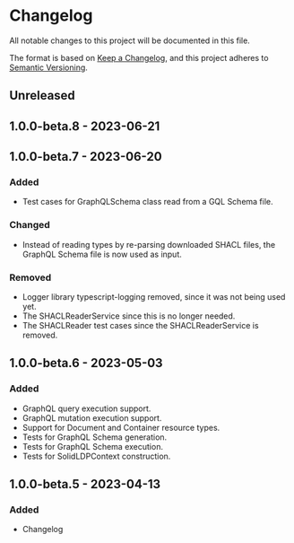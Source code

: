 # Changelog
All notable changes to this project will be documented in this file.

The format is based on [Keep a Changelog](https://keepachangelog.com/en/1.0.0/),
and this project adheres to [Semantic Versioning](https://semver.org/spec/v2.0.0.html).

## Unreleased

## 1.0.0-beta.8 - 2023-06-21

## 1.0.0-beta.7 - 2023-06-20
### Added
- Test cases for GraphQLSchema class read from a GQL Schema file.

### Changed
- Instead of reading types by re-parsing downloaded SHACL files, the GraphQL Schema file is now used as input.

### Removed
- Logger library typescript-logging removed, since it was not being used yet.
- The SHACLReaderService since this is no longer needed.
- The SHACLReader test cases since the SHACLReaderService is removed.

## 1.0.0-beta.6 - 2023-05-03
### Added
- GraphQL query execution support.
- GraphQL mutation execution support.
- Support for Document and Container resource types.
- Tests for GraphQL Schema generation.
- Tests for GraphQL Schema execution.
- Tests for SolidLDPContext construction.

## 1.0.0-beta.5 - 2023-04-13
### Added
- Changelog
